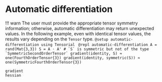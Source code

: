# Automatic differentiation

!!! warn
    The user must provide the appropriate tensor symmetry information;
    otherwise, automatic differentiation may return unexpected values.
    In the following example, even with identical tensor values,
    the results vary depending on the `Tensor` type.
    ```@setup automatic-differentiation
    using Tensorial
    ```
    ```@repl automatic-differentiation
    A = rand(Mat{3,3})
    S = A ⋅ A' # `S` is symmetric but not of the type `SymmetricSecondOrderTensor`
    gradient(identity, S) ≈ one(FourthOrderTensor{3})
    gradient(identity, symmetric(S)) ≈ one(SymmetricFourthOrderTensor{3})
    ```

```@docs
gradient
hessian
```

